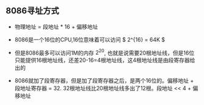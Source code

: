 ## 8086寻址方式

- 物理地址 = 段地址 * 16 + 偏移地址

- 8086是一个16位的CPU,16位意味着可以访问 $ 2^{16} = 64K $
- 但是8086最多可以访问1M的内存 $2^{20}$, 也就是说需要20根地址线，但是16位只能提供16根地址线，还差20-16=4根地址线，这4根地址线是由段寄存器给出的
- 8086就加了段寄存器，但是加了段寄存器之后，是两个16位的。偏移地址 + 段地址寄存器 = 32. 32根地址线比20根地址线多出了12根。段地址 << 4 + 偏移地址

